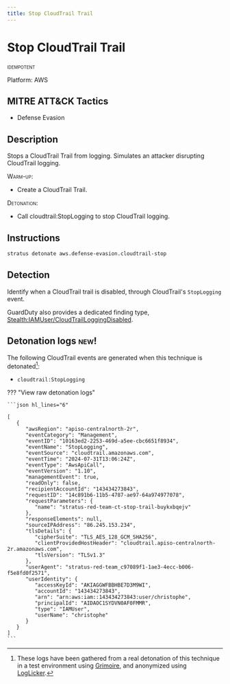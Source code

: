 ```yaml
---
title: Stop CloudTrail Trail
---
```


# Stop CloudTrail Trail


 <span class="smallcaps w3-badge w3-blue w3-round w3-text-white" title="This attack technique can be detonated multiple times">idempotent</span> 

Platform: AWS

## MITRE ATT&CK Tactics


- Defense Evasion

## Description


Stops a CloudTrail Trail from logging. Simulates an attacker disrupting CloudTrail logging.

<span style="font-variant: small-caps;">Warm-up</span>: 

- Create a CloudTrail Trail.

<span style="font-variant: small-caps;">Detonation</span>: 

- Call cloudtrail:StopLogging to stop CloudTrail logging.


## Instructions

```bash title="Detonate with Stratus Red Team"
stratus detonate aws.defense-evasion.cloudtrail-stop
```
## Detection


Identify when a CloudTrail trail is disabled, through CloudTrail's <code>StopLogging</code> event.

GuardDuty also provides a dedicated finding type, [Stealth:IAMUser/CloudTrailLoggingDisabled](https://docs.aws.amazon.com/guardduty/latest/ug/guardduty_finding-types-iam.html#stealth-iam-cloudtrailloggingdisabled).



## Detonation logs <span class="smallcaps w3-badge w3-light-green w3-round w3-text-sand">new!</span>

The following CloudTrail events are generated when this technique is detonated[^1]:


- `cloudtrail:StopLogging`


??? "View raw detonation logs"

    ```json hl_lines="6"

    [
	   {
	      "awsRegion": "apiso-centralnorth-2r",
	      "eventCategory": "Management",
	      "eventID": "10163ed2-2253-469d-a5ee-cbc6651f8934",
	      "eventName": "StopLogging",
	      "eventSource": "cloudtrail.amazonaws.com",
	      "eventTime": "2024-07-31T13:06:24Z",
	      "eventType": "AwsApiCall",
	      "eventVersion": "1.10",
	      "managementEvent": true,
	      "readOnly": false,
	      "recipientAccountId": "143434273843",
	      "requestID": "14c891b6-11b5-4787-ae97-64a974977078",
	      "requestParameters": {
	         "name": "stratus-red-team-ct-stop-trail-buykxbqejv"
	      },
	      "responseElements": null,
	      "sourceIPAddress": "86.245.153.234",
	      "tlsDetails": {
	         "cipherSuite": "TLS_AES_128_GCM_SHA256",
	         "clientProvidedHostHeader": "cloudtrail.apiso-centralnorth-2r.amazonaws.com",
	         "tlsVersion": "TLSv1.3"
	      },
	      "userAgent": "stratus-red-team_c97089f1-1ae3-4ecc-b006-f5e8fd0f2571",
	      "userIdentity": {
	         "accessKeyId": "AKIAGGWFBBHBE7D3M9WI",
	         "accountId": "143434273843",
	         "arn": "arn:aws:iam::143434273843:user/christophe",
	         "principalId": "AIDAOC1SYDVN0AF0FMMR",
	         "type": "IAMUser",
	         "userName": "christophe"
	      }
	   }
	]
    ```

[^1]: These logs have been gathered from a real detonation of this technique in a test environment using [Grimoire](https://github.com/DataDog/grimoire), and anonymized using [LogLicker](https://github.com/Permiso-io-tools/LogLicker).
